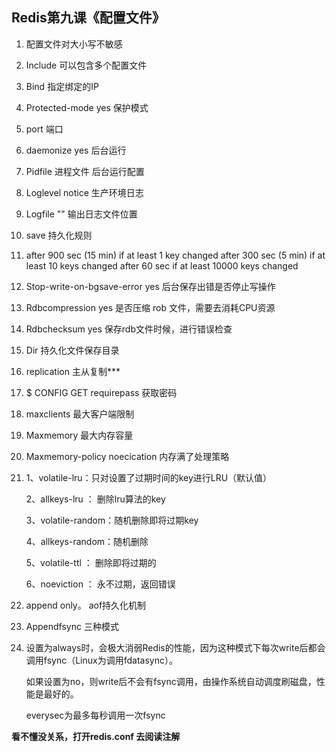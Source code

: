 ## Redis第九课《配置文件》 

1. 配置文件对大小写不敏感

2. Include 可以包含多个配置文件

3. Bind 指定绑定的IP

4. Protected-mode yes 保护模式

5. port 端口

6. daemonize yes 后台运行

7. Pidfile 进程文件 后台运行配置

8. Loglevel notice 生产环境日志

9. Logfile "" 输出日志文件位置

10. save 持久化规则

11.  after 900 sec (15 min) if at least 1 key changed
     after 300 sec (5 min) if at least 10 keys changed
     after 60 sec if at least 10000 keys changed

12. Stop-write-on-bgsave-error yes 后台保存出错是否停止写操作

13. Rdbcompression yes 是否压缩 rob 文件，需要去消耗CPU资源

14. Rdbchecksum yes 保存rdb文件时候，进行错误检查

15. Dir 持久化文件保存目录

16. replication 主从复制***

17. $ CONFIG GET requirepass 获取密码

18. maxclients 最大客户端限制

19. Maxmemory 最大内存容量

20. Maxmemory-policy noecication 内存满了处理策略

21. 1、volatile-lru：只对设置了过期时间的key进行LRU（默认值） 

    2、allkeys-lru ： 删除lru算法的key  

    3、volatile-random：随机删除即将过期key  

    4、allkeys-random：随机删除  

    5、volatile-ttl ： 删除即将过期的  

    6、noeviction ： 永不过期，返回错误

22. append only。 aof持久化机制

23. Appendfsync    三种模式

24. 设置为always时，会极大消弱Redis的性能，因为这种模式下每次write后都会调用fsync（Linux为调用fdatasync）。

    如果设置为no，则write后不会有fsync调用，由操作系统自动调度刷磁盘，性能是最好的。

    everysec为最多每秒调用一次fsync

**看不懂没关系，打开redis.conf 去阅读注解**


